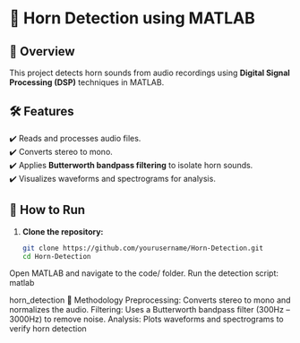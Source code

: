 # 🚗 Horn Detection using MATLAB  

## 📌 Overview  
This project detects horn sounds from audio recordings using **Digital Signal Processing (DSP)** techniques in MATLAB.  


## 🛠️ Features  
✔️ Reads and processes audio files.  
✔️ Converts stereo to mono.  
✔️ Applies **Butterworth bandpass filtering** to isolate horn sounds.  
✔️ Visualizes waveforms and spectrograms for analysis.  

## 🚀 How to Run  
1. **Clone the repository:**  
   ```sh
   git clone https://github.com/yourusername/Horn-Detection.git
   cd Horn-Detection

Open MATLAB and navigate to the code/ folder.
Run the detection script:
matlab

horn_detection
📜 Methodology
Preprocessing: Converts stereo to mono and normalizes the audio.
Filtering: Uses a Butterworth bandpass filter (300Hz – 3000Hz) to remove noise.
Analysis: Plots waveforms and spectrograms to verify horn detection
